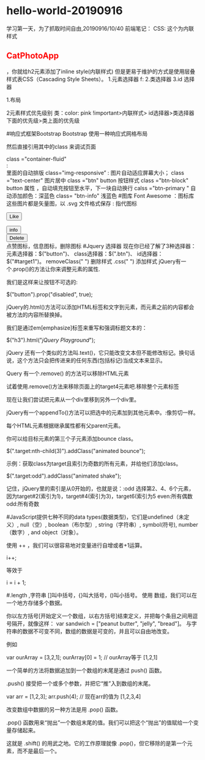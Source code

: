 # hello-world-20190916
学习第一天，为了抓取时间自由,20190916/10/40
前端笔记：
CSS:
这个为内联样式
<h2 style="color: red">CatPhotoApp</h2>，你就给h2元素添加了inline style(内联样式)
但是更易于维护的方式是使用层叠样式表CSS（Cascading Style Sheets）。
1.元素选择器
f:<style>
  选择器 {属性名称: 属性值;}
  h2 {color: red;}
</style>
2.类选择器
3.id 选择器

1.布局

2元素样式优先级别
  类：color: pink !important>内联样式> id选择器>类选择器下面的优先级>类上面的优先级
  
  
#响应式框架Bootstrap
Bootstrap 使用一种响应式网格布局
<link href="//fonts.gdgdocs.org/css?family=Lobster" rel="stylesheet" type="text/css">
<link rel="stylesheet" href="//cdn.bootcss.com/bootstrap/3.3.1/css/bootstrap.min.css"/>

然后直接引用其中的class 来调试页面
<div > class ="container-fluid"  </div> :  <div> 里面的自动排版
class="img-responsive”  : 图片自动适应屏幕大小；
class ="text-center"  图片居中
class ="btn"  button 按钮样式
class ="btn-block" button 属性 ，自动填充按钮至水平，下一块自动换行
calss ="btn-primary "  自动添加颜色：深蓝色
class= "btn-info"  浅蓝色
 #图库
  Font Awesome  ：图标库 这些图片都是矢量图，以 .svg 文件格式保存
<link rel="stylesheet" href="//cdn.bootcss.com/font-awesome/4.2.0/css/font-awesome.min.css"/>
<i class="fa fa-info-circle"></i> : 指代图标
  
 <button class="btn btn-block btn-primary"><i class="fa fa-thumbs-up"></i> Like</button>
    </div>
    <div class="col-xs-4">
      <button class="btn btn-block btn-info"><i class ="fa fa-info-circle"></i> info</button>
    </div>
    <div class="col-xs-4">
      <button class="btn btn-block btn-danger"><i class ="fa fa-trash"></i> Delete</button>
    </div>
  点赞图标，信息图标，删除图标
 #Jquery 选择器
现在你已经了解了3种选择器：
元素选择器：$("button")、
class选择器：$(".btn")、
id选择器：$("#target1")。
removeClass(" ") 删除样式
.css(" ")  添加样式
jQuery有一个.prop()的方法让你来调整元素的属性.

我们是这样来让按钮不可选的:

$("button").prop("disabled", true);

jQuery的.html()方法可以添加HTML标签和文字到元素，而元素之前的内容都会被方法的内容所替换掉。

我们是通过em[emphasize]标签来重写和强调标题文本的：

$("h3").html("<em>jQuery Playground</em>");

jQuery 还有一个类似的方法叫.text()，它只能改变文本但不能修改标记。换句话说，这个方法只会把传进来的任何东西(包括标记)当成文本来显示。

Query 有一个.remove() 的方法可以移除HTML元素

试着使用.remove()方法来移除页面上的target4元素吧.移除整个元素标签
  
  现在让我们尝试把元素从一个div里移到另外一个div里。

jQuery有一个appendTo()方法可以把选中的元素加到其他元素中。:像剪切一样。

每个HTML元素根据继承属性都有父parent元素。

你可以给目标元素的第三个子元素添加bounce class。

$(".target:nth-child(3)").addClass("animated bounce");

示例：获取class为target且索引为奇数的所有元素，并给他们添加class。

$(".target:odd").addClass("animated shake");

记住，jQuery里的索引是从0开始的，也就是说：:odd 选择第2、4、6个元素，因为target#2(索引为1)，target#4(索引为3)，target6(索引为5
even:所有偶数
odd:所有奇数

#JavaScript提供七种不同的data types(数据类型)，它们是undefined（未定义）, null（空）, boolean（布尔型）, string（字符串）, symbol(符号), number（数字）, and object（对象）。
  

 使用 ++ ，我们可以很容易地对变量进行自增或者+1运算。

i++;

等效于

i = i + 1;

#.length ,字符串
[]叫中括号，{}叫大括号，()叫小括号。
使用 数组，我们可以在一个地方存储多个数据。

你以左方括号[开始定义一个数组，以右方括号]结束定义，并把每个条目之间用逗号隔开，就像这样：
var sandwich = ["peanut butter", "jelly", "bread"]。
与字符串的数据不可变不同，数组的数据是可变的，并且可以自由地改变。

例如

var ourArray = [3,2,1];
ourArray[0] = 1; // ourArray等于 [1,2,1]


一个简单的方法将数据追加到一个数组的末尾是通过 push() 函数。

.push() 接受把一个或多个参数，并把它“推”入到数组的末尾。

var arr = [1,2,3];
arr.push(4);
// 现在arr的值为 [1,2,3,4]

改变数组中数据的另一种方法是用 .pop() 函数。

.pop() 函数用来“抛出”一个数组末尾的值。我们可以把这个“抛出”的值赋给一个变量存储起来。

这就是 .shift() 的用武之地。它的工作原理就像 .pop()，但它移除的是第一个元素，而不是最后一个。


   
  






